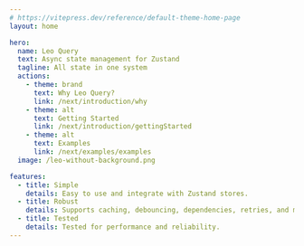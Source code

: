 ```yaml
---
# https://vitepress.dev/reference/default-theme-home-page
layout: home

hero:
  name: Leo Query
  text: Async state management for Zustand
  tagline: All state in one system
  actions:
    - theme: brand
      text: Why Leo Query?
      link: /next/introduction/why
    - theme: alt
      text: Getting Started
      link: /next/introduction/gettingStarted
    - theme: alt
      text: Examples
      link: /next/examples/examples
  image: /leo-without-background.png

features:
  - title: Simple
    details: Easy to use and integrate with Zustand stores.
  - title: Robust
    details: Supports caching, debouncing, dependencies, retries, and more.
  - title: Tested
    details: Tested for performance and reliability.
---
```


